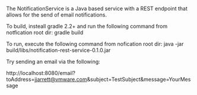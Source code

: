 The NotificationService is a Java based service with a REST endpoint that allows
for the send of email notifications.

To build, insteall gradle 2.2+ and run the following command from notfication root dir:
gradle build

To run, execute the following command from nofication root dir:
java -jar build/libs/notification-rest-service-0.1.0.jar

Try sending an email via the following:

http://localhost:8080/email?toAddress=jjarrett@vmware.com&subject=TestSubject&message=YourMessage